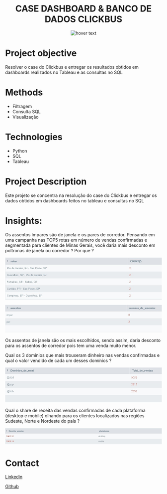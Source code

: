 # <h1 align="center">CASE DASHBOARD & BANCO DE DADOS CLICKBUS </h1>

<p align="center">
  <img src="https://cuponomia-a.akamaihd.net/img/stores/original/clickbus-637927261428169028.png" width="350" title="hover text">
</p>


# Project objective
Resolver o case do Clickbus e entregar os resultados obtidos em dashboards realizados no Tableau e as consultas no SQL


# Methods
  - Filtragem
  - Consulta SQL
  - Visualização

# Technologies 
  - Python
  - SQL
  - Tableau

# Project Description
  Este projeto se concentra na resolução do case do Clickbus e entregar os dados obtidos em dashboards feitos no tableau e consultas no SQL 



# Insights:

Os assentos ímpares são de janela e os pares de corredor. Pensando em uma campanha nas TOP5 rotas em número de vendas confirmadas e segmentada para clientes de Minas Gerais, você daria mais desconto em poltronas de janela ou corredor ? Por que ?

![stack Overflow](https://github.com/patrick-S-DS/Clickbus/blob/9da118033c98a1932d08a2defa186fc5c9da9f40/imagens/top_rotas.jpg)

![stack Overflow](https://github.com/patrick-S-DS/Clickbus/blob/9da118033c98a1932d08a2defa186fc5c9da9f40/imagens/numero_assentos.jpg)

Os assentos de janela são os mais escolhidos, sendo assim, daria desconto para os assentos de corredor pois tem uma venda muito menor.

Qual os 3 domínios que mais trouxeram dinheiro nas vendas confirmadas e qual o valor vendido de cada um desses domínios ?

![stack Overflow](https://github.com/patrick-S-DS/Clickbus/blob/fb6d0517c19b1bff12e7273a920fe4d86e9413aa/imagens/vendas_dominio.png)


Qual o share de receita das vendas confirmadas de cada plataforma (desktop e mobile) olhando para os clientes localizados nas regiões Sudeste, Norte e Nordeste do país ?

![stack Overflow](https://github.com/patrick-S-DS/Clickbus/blob/9da118033c98a1932d08a2defa186fc5c9da9f40/imagens/vendas_plataforma.jpg)



  

# Contact
  <a href="https://www.linkedin.com/in/patrick-santos-1823b4233/">Linkedin</a>

  <a href="https://github.com/patrick-S-DS">Github</a>
  
